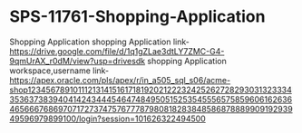 # SPS-11761-Shopping-Application
Shopping Application
shopping Application link-https://drive.google.com/file/d/1q1gZLae3dtLY7ZMC-G4-9qmUrAX_r0dM/view?usp=drivesdk
shopping Application workspace,username link-https://apex.oracle.com/pls/apex/r/in_a505_sql_s06/acme-shop123456789101112131415161718192021222324252627282930313233343536373839404142434445464748495051525354555657585960616263646566676869707172737475767778798081828384858687888990919293949596979899100/login?session=101626322494500
